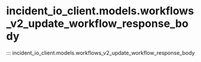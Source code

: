 # incident_io_client.models.workflows_v2_update_workflow_response_body

::: incident_io_client.models.workflows_v2_update_workflow_response_body
